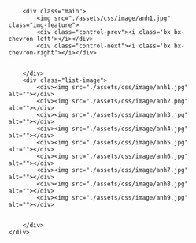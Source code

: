 <!DOCTYPE html>
<html lang="en">

<head>
    <meta charset="UTF-8">
    <meta http-equiv="X-UA-Compatible" content="IE=edge">
    <meta name="viewport" content="width=device-width, initial-scale=1.0">
    <title>Slideshow</title>
    <link rel="stylesheet" href="./assets/css/style.css">
    <link rel="icon" href="https://www.pngkey.com/png/detail/477-4776842_report-abuse-hoa-sen-mu-nc.png?fbclid=IwAR1vAuz-GAiWSv14OP13amVXv1EsZS8yg9cAjoIBxlj3TT9KE8HPVRFcwjM" type="image/x-icon" />
    <link href='https://unpkg.com/boxicons@2.1.1/css/boxicons.min.css' rel='stylesheet'>
</head>
<style>
  * {
    margin: 0;
    padding: 0;
    box-sizing: border-box;
}

body {
    height: 100vh;
    background: #dadada;
}

.container {
    height: 80%;
    width: 80%;
    margin: 50px auto;
}

.main {
    height: 80%;
    margin-bottom: 20px;
    position: relative;
}

.img-feature {
    transition: 1s;
}

.list-image {
    width: 100%;
    height: 15%;
    display: flex;
    justify-content: space-between;
}

.list-image div {
    flex: 1;
    padding: 5px;
    cursor: pointer;
}

img {
    width: 100%;
    height: 100%;
    object-fit: cover;
    object-position: center;
}

.control-prev,
.control-next {
    position: absolute;
    top: 50%;
    font-size: 70px;
    color: white;
    transform: translateY(-50%);
    cursor: pointer;
}

.control-prev {
    left: 10px;
}

.control-next {
    right: 10px;
}

.active {
    background: rgb(204, 66, 66);
}

@keyframes slideLeft {
    0% {
        transform: translateX(100%);
    }
    100% {
        transform: translateX(0);
    }
}

@keyframes slideRight {
    0% {
        transform: translateX(-100%);
    }
    100% {
        transform: translateX(0);
    }
}
  </style>
<body>
    <div class="container">

        <div class="main">
            <img src="./assets/css/image/anh1.jpg" class="img-feature">
            <div class="control-prev"><i class='bx bx-chevron-left'></i></div>
            <div class="control-next"><i class='bx bx-chevron-right'></i></div>


        </div>
        <div class="list-image">
            <div><img src="./assets/css/image/anh1.jpg" alt=""></div>
            <div><img src="./assets/css/image/anh2.png" alt=""></div>
            <div><img src="./assets/css/image/anh3.jpg" alt=""></div>
            <div><img src="./assets/css/image/anh4.jpg" alt=""></div>
            <div><img src="./assets/css/image/anh5.jpg" alt=""></div>
            <div><img src="./assets/css/image/anh6.jpg" alt=""></div>
            <div><img src="./assets/css/image/anh7.jpg" alt=""></div>
            <div><img src="./assets/css/image/anh8.jpg" alt=""></div>
            <div><img src="./assets/css/image/anh9.jpg" alt=""></div>


        </div>
    </div>

</body>
<script src="app.js"></script>
  <script>
    var imgFeature = document.querySelector('.img-feature')
var listImg = document.querySelectorAll('.list-image img')
var prevBtn = document.querySelector('.control-prev')
var nextBtn = document.querySelector('.control-next')
var currenIndex = 0;

function updateImageByIndex(index) {
    //remove active class
    document.querySelectorAll('.list-image div').forEach(item => {
        item.classList.remove('active')
    })
    currenIndex = index
    imgFeature.src = listImg[index].getAttribute('src')
    listImg[index].parentElement.classList.add('active')
}

listImg.forEach((imgElement, index) => {
    imgElement.addEventListener('click', e => {
        imgFeature.style.opacity = '0'

        setTimeout(() => {
            updateImageByIndex(index)
            imgFeature.style.opacity = '1'

        }, 400)
    })
})
prevBtn.addEventListener('click', e => {
    if (currenIndex == 0) {
        currenIndex = listImg.length - 1
    } else {
        currenIndex--
    }
    imgFeature.style.animation = ''
    setTimeout(() => {
        updateImageByIndex(currenIndex)
        imgFeature.style.animation = 'slideLeft 1s ease-in-out forwards'
    }, 200)
})
nextBtn.addEventListener('click', e => {
    if (currenIndex == listImg.length - 1) {
        currenIndex = 0
    } else {
        currenIndex++
    }
    imgFeature.style.animation = ''
    setTimeout(() => {
        updateImageByIndex(currenIndex)
        imgFeature.style.animation = 'slideRight 1s ease-in-out forwards'
    }, 200)
})
updateImageByIndex(0)
  </script>

</html>
